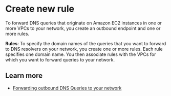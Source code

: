# Create new rule<a name="resolver-page-create-rule"></a>

To forward DNS queries that originate on Amazon EC2 instances in one or more VPCs to your network, you create an outbound endpoint and one or more rules\.

**Rules**: To specify the domain names of the queries that you want to forward to DNS resolvers on your network, you create one or more rules\. Each rule specifies one domain name\. You then associate rules with the VPCs for which you want to forward queries to your network\.

## Learn more<a name="resolver-page-create-rule-learn-more"></a>
+ [Forwarding outbound DNS Queries to your network](https://docs.aws.amazon.com/Route53/latest/DeveloperGuide/resolver-forwarding-outbound-queries.html)